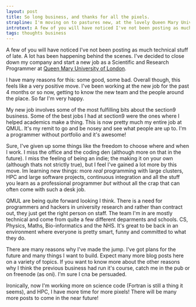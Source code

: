 ```yaml
---
layout: post
title: So long business, and thanks for all the pixels.
strapline: I'm moving on to pastures new, at the lovely Queen Mary University
introtext: A few of you will have noticed I've not been posting as much technical stuff of late. A lot has been happening behind the scenes. I've decided to close down my company and start a new job as a Scientific and Research Programmer at Queen Mary University of London.
tags: thoughts business
---
```


A few of you will have noticed I've not been posting as much technical stuff of late. A lot has been happening behind the scenes. I've decided to close down my company and start a new job as a Scientific and Research Programmer at [Queen Mary University of London](http://www.qmul.ac.uk).

I have many reasons for this: some good, some bad. Overall though, this feels like a very positive move. I've been working at the new job for the past 4 months or so now, getting to know the new team and the people around the place. So far I'm very happy.

My new job involves some of the most fulfilling bits about the section9 business. Some of the best jobs I had at section9 were the ones where I helped academics make a thing. This is now pretty much my entire job at QMUL. It's my remit to go and be nosey and see what people are up to. I'm a programmer without portfolio and it's awesome!

Sure, I've given up some things like the freedom to choose where and when I work. I miss the office and the coding den (although more on that in the future). I miss the feeling of being an indie; the making it on your own (although thats not strictly true), but I feel I've gained a lot more by this move. Im learning new things: more *real* programming with large clusters, HPC and large software projects, continuous integration and all the stuff you learn as a professional programmer *but* without all the crap that can often come with such a desk job.

QMUL are being quite forward looking I think. There is a need for programmers and hackers in university research and rather than contract out, they just get the right person on staff. The team I'm in are mostly technical and come from quite a few different deparments and schools. CS, Physics, Maths, Bio-informatics and the NHS. It's great to be back in an environment where everyone is pretty smart, funny and committed to what they do.

There are many reasons why I've made the jump. I've got plans for the future and many things I want to build. Expect many more blog posts here on a variety of topics. If you want to know more about the other reasons why I think the previous business had run it's course, catch me in the pub or on freenode (as oni). I'm sure I cna be persuaded.

Ironically, now I'm working more on science code (Fortran is still a thing it seems), and HPC, I have more time for more pixels! There will be many more posts to come in the near future!